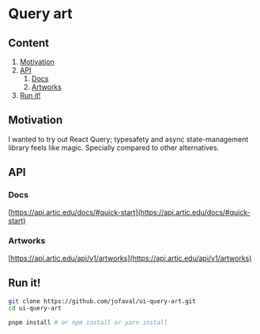 # Query art

## Content

1. [Motivation](#motivation)
1. [API](#api)
   1. [Docs](#docs)
   1. [Artworks](#artworks)
1. [Run it!](#run-it)

## Motivation

I wanted to try out React Query; typesafety and async state-management library feels like magic. Specially compared to other alternatives.

## API

### Docs

[https://api.artic.edu/docs/#quick-start](https://api.artic.edu/docs/#quick-start)

### Artworks

[https://api.artic.edu/api/v1/artworks](https://api.artic.edu/api/v1/artworks)

## Run it!

```bash
git clone https://github.com/jofaval/ui-query-art.git
cd ui-query-art
```

```bash
pnpm install # or npm install or yarn install
```
